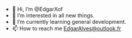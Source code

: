 - 👋 Hi, I’m @EdgarXof
- 👀 I’m interested in all new things.
- 🌱 I’m currently learning general development.
- 📫 How to reach me EdgarAlves@outlook.fr

<!---
EdgarXof/EdgarXof is a ✨ special ✨ repository because its `README.md` (this file) appears on your GitHub profile.
You can click the Preview link to take a look at your changes.
--->
